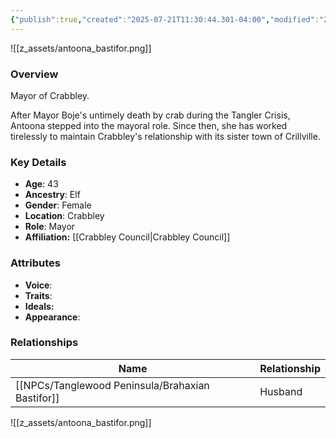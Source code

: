 ```yaml
---
{"publish":true,"created":"2025-07-21T11:30:44.301-04:00","modified":"2025-07-25T11:34:13.745-04:00","published":"2025-07-25T11:34:13.745-04:00","cssclasses":"","Age":"43","Ancestry":"Elf","Gender":"Female","Location":["Crabbley"],"Role":["Mayor"],"Affiliation":["[[Crabbley Council]]"],"Appearances":["[[-The High Rollers Campaign-]]"]}
---
```



![[z_assets/antoona_bastifor.png]]

### Overview
Mayor of Crabbley.

After Mayor Boje's untimely death by crab during the Tangler Crisis, Antoona stepped into the mayoral role. Since then, she has worked tirelessly to maintain Crabbley's relationship with its sister town of Crillville.

### Key Details
- **Age**: 43
- **Ancestry**: Elf
- **Gender**: Female
- **Location**: Crabbley
- **Role**: Mayor
- **Affiliation:** [[Crabbley Council\|Crabbley Council]]

### Attributes
- **Voice**: 
- **Traits**: 
- **Ideals:** 
- **Appearance**:

### Relationships

| Name                   | Relationship |
| ---------------------- | ------------ |
| [[NPCs/Tanglewood Peninsula/Brahaxian Bastifor]] | Husband      |

![[z_assets/antoona_bastifor.png]]
